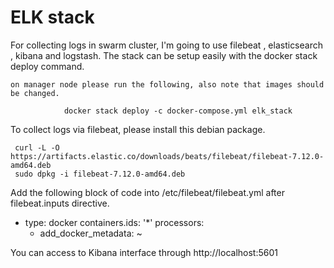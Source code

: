 # ELK stack 
For collecting logs in swarm cluster, I'm going to use filebeat , elasticsearch , kibana and logstash. The stack can be setup easily with the docker stack deploy command. 

    on manager node please run the following, also note that images should be changed.

                docker stack deploy -c docker-compose.yml elk_stack

To collect logs via filebeat, please install this debian package. 

     curl -L -O https://artifacts.elastic.co/downloads/beats/filebeat/filebeat-7.12.0-amd64.deb
     sudo dpkg -i filebeat-7.12.0-amd64.deb


Add the following block of code into /etc/filebeat/filebeat.yml after filebeat.inputs directive. 

  - type: docker
    containers.ids: '*'
    processors:
      - add_docker_metadata: ~

You can access to Kibana interface through http://localhost:5601      
